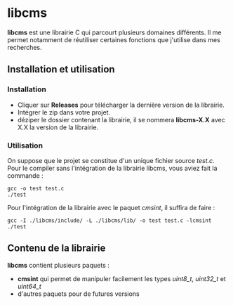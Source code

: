 # libcms

**libcms** est une librairie C qui parcourt plusieurs domaines différents. Il me permet notamment de réutiliser certaines fonctions que j'utilise dans mes recherches. 

## Installation et utilisation

### Installation

- Cliquer sur **Releases** pour télécharger la dernière version de la librairie. 
- Intégrer le zip dans votre projet.
- déziper le dossier contenant la librairie, il se nommera **libcms-X.X** avec X.X la version de la librairie.

### Utilisation

On suppose que le projet se constitue d'un unique fichier source *test.c*. 
Pour le compiler sans l'intégration de la librairie libcms, vous aviez fait la commande : 
```shell
gcc -o test test.c
./test
```
Pour l'intégration de la librairie avec le paquet *cmsint*, il suffira de faire : 
```shell
gcc -I ./libcms/include/ -L ./libcms/lib/ -o test test.c -lcmsint
./test
```

## Contenu de la librairie

**libcms** contient plusieurs paquets : 
- **cmsint** qui permet de manipuler facilement les types *uint8_t*, *uint32_t* et *uint64_t*
- d'autres paquets pour de futures versions

